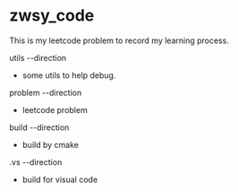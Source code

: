 # zwsy_code

This is my leetcode problem to record my learning process.

utils --direction 
  * some utils to help debug.

problem --direction 
  * leetcode problem

build --direction
  * build by cmake

.vs --direction
 * build for visual code 
